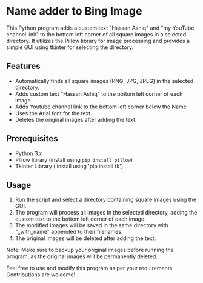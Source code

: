 # Name adder to Bing Image

This Python program adds a custom text "Hassan Ashiq" and "my YouTube channel link" to the bottom left corner of all square images in a selected directory. It utilizes the Pillow library for image processing and provides a simple GUI using tkinter for selecting the directory.

## Features
- Automatically finds all square images (PNG, JPG, JPEG) in the selected directory.
- Adds custom text "Hassan Ashiq" to the bottom left corner of each image.
- Adds Youtube channel link to the bottom left corner below the Name
- Uses the Arial font for the text.
- Deletes the original images after adding the text.

## Prerequisites
- Python 3.x
- Pillow library (install using `pip install pillow`)
- Tkinter Library ( install using 'pip install tk')

## Usage
1. Run the script and select a directory containing square images using the GUI.
2. The program will process all images in the selected directory, adding the custom text to the bottom left corner of each image.
3. The modified images will be saved in the same directory with "_with_name" appended to their filenames.
4. The original images will be deleted after adding the text.

Note: Make sure to backup your original images before running the program, as the original images will be permanently deleted.

Feel free to use and modify this program as per your requirements. Contributions are welcome!
